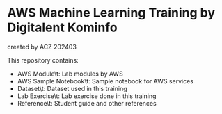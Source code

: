 # AWS Machine Learning Training by Digitalent Kominfo
created by ACZ 202403

This repository contains:
- AWS Module\t: Lab modules by AWS
- AWS Sample Notebook\t: Sample notebook for AWS services
- Dataset\t: Dataset used in this training
- Lab Exercise\t: Lab exercise done in this training
- Reference\t: Student guide and other references
